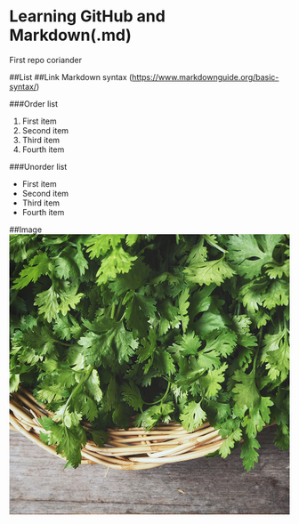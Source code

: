 # Learning GitHub and Markdown(.md)
First repo coriander

##List
##Link
Markdown syntax (https://www.markdownguide.org/basic-syntax/)

###Order list
1. First item
2. Second item
3. Third item
4. Fourth item

###Unorder list
- First item
- Second item
- Third item
- Fourth item

##Image
![Coriander](./corriander_in_basket_1000x.webp)
